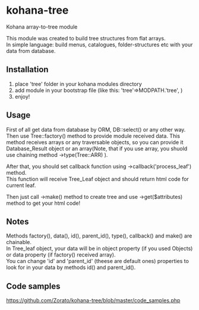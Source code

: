 kohana-tree
===========

Kohana array-to-tree module 

This module was created to build tree structures from flat arrays.<br>
In simple language: build menus, catalogues, folder-structures etc with your data from database.

Installation
-----
1) place 'tree' folder in your kohana modules directory<br>
2) add module in your bootstrap file (like this: 'tree'=>MODPATH.'tree', )<br>
3) enjoy!<br>

Usage
-----

First of all get data from database by ORM, DB::select() or any other way.<br>
Then use Tree::factory() method to provide module received data. This method receives arrays or any traversable objects,
so you can provide it Database_Result object or an array(Note, that if you use array, you shuold use chaining method ->type(Tree::ARR) ).<br>

After that, you should set callback function using ->callback('process_leaf') method.<br>
This function will receive Tree_Leaf object and should return html code for current leaf.<br>

Then just call ->make() method to create tree and use ->get($attributes) method to get your html code!<br>

Notes
------
Methods factory(), data(), id(), parent_id(), type(), callback() and make() are chainable.<br>
In Tree_leaf object, your data will be in object property (if you used Objects) or data property (if factory() received array).<br>
You can change 'id' and 'parent_id' (theese are default ones) properties to look for in your data by methods id() and parent_id().<br>


Code samples
------

https://github.com/Zorato/kohana-tree/blob/master/code_samples.php

